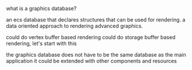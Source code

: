 what is a graphics database?

an ecs database that declares structures that can be used for rendering.
a data oriented approach to rendering advanced graphics.

could do vertex buffer based rendering
could do storage buffer based rendering, let's start with this

the graphics database does not have to be the same database as the main application
it could be extended with other components and resources